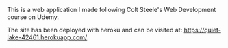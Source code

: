 This is a web application I made following Colt Steele's Web Development course on Udemy.

The site has been deployed with heroku and can be visited at: https://quiet-lake-42461.herokuapp.com/ 

